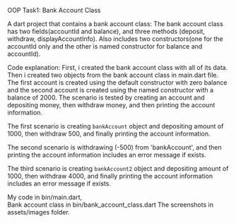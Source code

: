 OOP Task1: Bank Account Class

A dart project that contains a bank account class:
The bank account class has two fields(accountId and balance), and three methods (deposit, withdraw,
displayAccountInfo).
Also includes two constructors(one for the accountId only and the other is named constructor for
balance and accountId).

Code explanation:
First, i created the bank account class with all of its data. Then i created two objects from the
bank account class in main.dart file.
The first account is created using the default constructor with zero balance and the second account
is created using the named constructor with a balance of 2000.
The scenario is tested by creating an account and depositing money, then withdraw money, and then
printing the account information.

The first scenario is creating `bankAccount` object and depositing amount of 1000, then withdraw
500,
and finally printing the account information.

The second scenario is withdrawing (-500) from 'bankAccount', and then printing the
account information includes an error message if exists.

The third scenario is creating `bankAccount2` object and depositing amount of 1000, then withdraw
4000, and finally printing the
account information includes an error message if exists.

My code in bin/main.dart,   
Bank account class in bin/bank_account_class.dart
The screenshots in assets/images folder.
 
